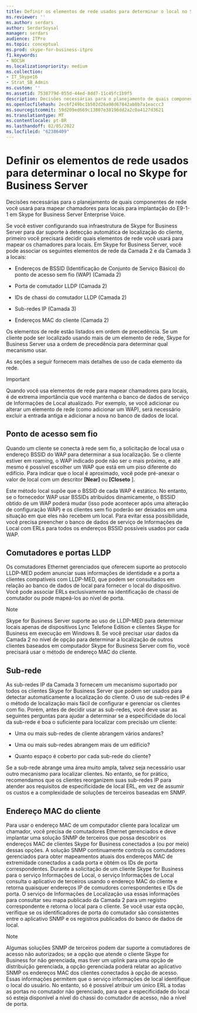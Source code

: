 ```yaml
---
title: Definir os elementos de rede usados para determinar o local no Skype for Business Server
ms.reviewer: ''
ms.author: serdars
author: SerdarSoysal
manager: serdars
audience: ITPro
ms.topic: conceptual
ms.prod: skype-for-business-itpro
f1.keywords:
- NOCSH
ms.localizationpriority: medium
ms.collection:
- IT_Skype16
- Strat_SB_Admin
ms.custom: ''
ms.assetid: 7538779d-055d-44ed-8dd7-11c45fc1b9f5
description: Decisões necessárias para o planejamento de quais componentes de rede você usará para mapear chamadores para locais para implantação do E9-1-1 em Skype for Business Server Enterprise Voice.
ms.openlocfilehash: 2ec6f249bc1b502d26a98d67842ab8b7a1eaccc3
ms.sourcegitcommit: 59d209ed669c13807e38196dd2a2c0a4127d3621
ms.translationtype: MT
ms.contentlocale: pt-BR
ms.lasthandoff: 02/05/2022
ms.locfileid: "62386409"
---
```

# <a name="define-the-network-elements-used-to-determine-location-in-skype-for-business-server"></a>Definir os elementos de rede usados para determinar o local no Skype for Business Server
 
Decisões necessárias para o planejamento de quais componentes de rede você usará para mapear chamadores para locais para implantação do E9-1-1 em Skype for Business Server Enterprise Voice.
  
Se você estiver configurando sua infraestrutura de Skype for Business Server para dar suporte à detecção automática de localização do cliente, primeiro você precisará decidir quais elementos de rede você usará para mapear os chamadores para locais. Em Skype for Business Server, você pode associar os seguintes elementos de rede da Camada 2 e da Camada 3 a locais:
  
- Endereços de BSSID (Identificação de Conjunto de Serviço Básico) do ponto de acesso sem fio (WAP) (Camada 2)
    
- Porta de comutador LLDP (Camada 2)
    
- IDs de chassi do comutador LLDP (Camada 2)
    
- Sub-redes IP (Camada 3)
    
- Endereços MAC do cliente (Camada 2)
    
Os elementos de rede estão listados em ordem de precedência. Se um cliente pode ser localizado usando mais de um elemento de rede, Skype for Business Server usa a ordem de precedência para determinar qual mecanismo usar. 
  
As seções a seguir fornecem mais detalhes de uso de cada elemento da rede.
  
> [!IMPORTANT]
> Quando você usa elementos de rede para mapear chamadores para locais, é de extrema importância que você mantenha o banco de dados de serviço de Informações de Local atualizado. Por exemplo, se você adicionar ou alterar um elemento de rede (como adicionar um WAP), será necessário excluir a entrada antiga e adicionar a nova no banco de dados de local. 
  
## <a name="wireless-access-point"></a>Ponto de acesso sem fio

Quando um cliente se conecta à rede sem fio, a solicitação de local usa o endereço BSSID do WAP para determinar a sua localização. Se o cliente estiver em roaming, o WAP indicado pode não ser o mais próximo, e até mesmo é possível escolher um WAP que está em um piso diferente do edifício. Para indicar que o local é aproximado, você pode pré-anexar o valor de local com um descritor **[Near]** ou **[Closeto** ].
  
Este método local supõe que o BSSID de cada WAP é estático. No entanto, se o fornecedor WAP usar BSSIDs atribuídos dinamicamente, o BSSID obtido de um WAP poderá mudar (isso pode acontecer após uma alteração de configuração WAP) e os clientes sem fio poderão ser deixados em uma situação em que eles não recebem um local. Para evitar essa possibilidade, você precisa preencher o banco de dados de serviço de Informações de Local com ERLs para todos os endereços BSSID possíveis usados por cada WAP. 
  
## <a name="lldp-ports-and-switches"></a>Comutadores e portas LLDP

Os comutadores Ethernet gerenciados que oferecem suporte ao protocolo LLDP-MED podem anunciar suas informações de identidade e a porta a clientes compatíveis com LLDP-MED, que podem ser consultados em relação ao banco de dados de local para fornecer o local do dispositivo. Você pode associar ERLs exclusivamente na identificação de chassi de comutador ou pode mapeá-los ao nível de porta.
  
> [!NOTE]
> Skype for Business Server suporte ao uso de LLDP-MED para determinar locais apenas de dispositivos Lync Telefone Edition e clientes Skype for Business em execução em Windows 8. Se você precisar usar dados da Camada 2 no nível de opção para determinar a localização de outros clientes baseados em computador Skype for Business Server com fio, você precisará usar o método de endereço MAC do cliente. 
  
## <a name="subnet"></a>Sub-rede

As sub-redes IP da Camada 3 fornecem um mecanismo suportado por todos os clientes Skype for Business Server que podem ser usados para detectar automaticamente a localização do cliente. O uso de sub-redes IP é o método de localização mais fácil de configurar e gerenciar os clientes com fio. Porém, antes de decidir usar as sub-redes, você deve usar as seguintes perguntas para ajudar a determinar se a especificidade do local da sub-rede é boa o suficiente para localizar com precisão um cliente:
  
- Uma ou mais sub-redes de cliente abrangem vários andares?
    
- Uma ou mais sub-redes abrangem mais de um edifício?
    
- Quanto espaço é coberto por cada sub-rede do cliente?
    
Se a sub-rede abrange uma área muito ampla, talvez seja necessário usar outro mecanismo para localizar clientes. No entanto, se for prático, recomendamos que os clientes reorganizem suas sub-redes IP para atender aos requisitos de especificidade de local ERL, em vez de assumir os custos e a complexidade de soluções de terceiros baseadas em SNMP.
  
## <a name="client-mac-address"></a>Endereço MAC do cliente

Para usar o endereço MAC de um computador cliente para localizar um chamador, você precisa de comutadores Ethernet gerenciados e deve implantar uma solução SNMP de terceiros que possa descobrir os endereços MAC de clientes Skype for Business conectados a (ou por meio) dessas opções. A solução SNMP continuamente controla os comutadores gerenciados para obter mapeamentos atuais dos endereços MAC de extremidade conectados a cada porta e obtém os IDs de porta correspondentes. Durante a solicitação de um cliente Skype for Business para o serviço Informações de Local, o serviço Informações de Local consulta o aplicativo de terceiros usando o endereço MAC do cliente e retorna quaisquer endereços IP de comudores correspondentes e IDs de porta. O serviço de Informações de Localização usa essas informações para consultar seu mapa publicado da Camada 2 para um registro correspondente e retorna o local para o cliente. Se você usar esta opção, verifique se os identificadores de porta do comutador são consistentes entre o aplicativo SNMP e os registros publicados do banco de dados de local.
  
> [!NOTE]
> Algumas soluções SNMP de terceiros podem dar suporte a comutadores de acesso não autorizados; se a opção que atende o cliente Skype for Business for não gerenciada, mas tiver um uplink para uma opção de distribuição gerenciada, a opção gerenciada poderá relatar ao aplicativo SNMP os endereços MAC dos clientes conectados à opção de acesso. Essas informações permitem que o serviço informações de local identifique o local do usuário. No entanto, só é possível atribuir um único ERL a todas as portas no comutador não gerenciado, para que a especificidade do local só esteja disponível a nível do chassi do comutador de acesso, não a nível de porta. 
  

